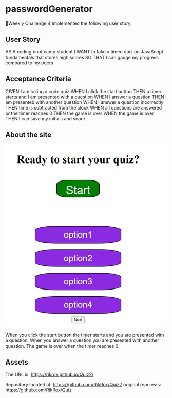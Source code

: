 # passwordGenerator


📖Weekly Challenge 4
Implemented the following user story:


## User Story

AS A coding boot camp student
I WANT to take a timed quiz on JavaScript fundamentals that stores high scores
SO THAT I can gauge my progress compared to my peers


## Acceptance Criteria
GIVEN I am taking a code quiz
WHEN I click the start button
THEN a timer starts and I am presented with a question
WHEN I answer a question
THEN I am presented with another question
WHEN I answer a question incorrectly
THEN time is subtracted from the clock
WHEN all questions are answered or the timer reaches 0
THEN the game is over
WHEN the game is over
THEN I can save my initials and score



## About the site

![Quiz](./assets/site.PNG)

When you click the start button the timer starts and you are presented with a question. When you answer a question you are presented with another question. The game is over when the timer reaches 0. 


## Assets

The URL is: https://rikrox.github.io/Quiz2/

Repository located at: https://github.com/RikRox/Quiz2
original repo was: https://github.com/RikRox/Quiz
